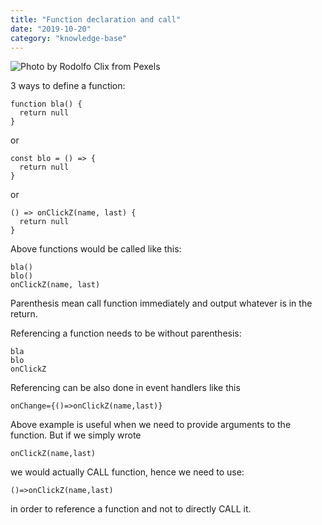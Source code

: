 ```yaml
---
title: "Function declaration and call"
date: "2019-10-20"
category: "knowledge-base"
---
```


![](https://i.imgur.com/dGu7Oa8.jpg "Photo by Rodolfo Clix from Pexels")

3 ways to define a function:
```
function bla() {
  return null
}
```
or
```
const blo = () => {
  return null
}
```
or
```
() => onClickZ(name, last) {
  return null
}
```

Above functions would be called like this:
```
bla()
blo()
onClickZ(name, last)
```
Parenthesis mean call function immediately and output whatever is in the return.

Referencing a function needs to be without parenthesis:
```
bla
blo
onClickZ
```
Referencing can be also done in event handlers like this
```
onChange={()=>onClickZ(name,last)}
```

Above example is useful when we need to provide arguments to the function. But if we simply wrote
``` 
onClickZ(name,last)
```
we would actually CALL function, hence we need to use:
```
()=>onClickZ(name,last)
```
in order to reference a function and not to directly CALL it.
